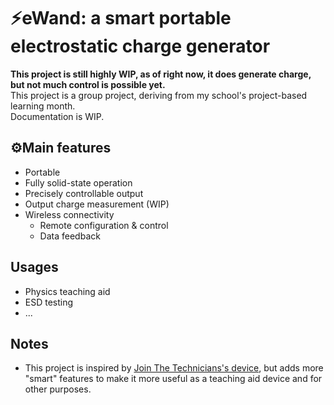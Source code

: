# ⚡eWand: a smart portable electrostatic charge generator

**This project is still highly WIP, as of right now, it does generate charge, but not much control is possible yet.**
<br>
This project is a group project, deriving from my school's project-based learning month.
<br>
Documentation is WIP.

## ⚙️Main features
- Portable
- Fully solid-state operation
- Precisely controllable output
- Output charge measurement (WIP)
- Wireless connectivity
  - Remote configuration & control
  - Data feedback

## Usages
- Physics teaching aid
- ESD testing
- ...

## Notes
- This project is inspired by [Join The Technicians's device](https://www.youtube.com/watch?v=TUDd5lzepgE), but adds more "smart" features to make it more useful as a teaching aid device and for other purposes.
